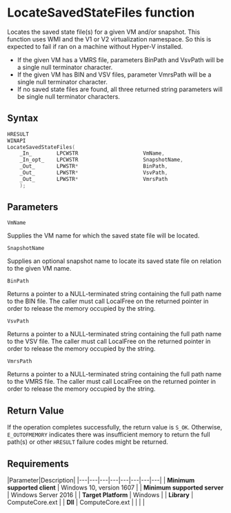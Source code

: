 # LocateSavedStateFiles function

Locates the saved state file(s) for a given VM and/or snapshot. This function uses WMI and the V1 or V2 virtualization namespace. So this is expected to fail if ran on a machine without Hyper-V installed.
- If the given VM has a VMRS file, parameters BinPath and VsvPath will be a single null terminator character.
- If the given VM has BIN and VSV files, parameter VmrsPath will be a single null terminator character.
- If no saved state files are found, all three returned string parameters will be single null terminator characters.

## Syntax
```C
HRESULT
WINAPI
LocateSavedStateFiles(
    _In_        LPCWSTR                     VmName,
    _In_opt_    LPCWSTR                     SnapshotName,
    _Out_       LPWSTR*                     BinPath,
    _Out_       LPWSTR*                     VsvPath,
    _Out_       LPWSTR*                     VmrsPath
    );
```
## Parameters

`VmName`

Supplies the VM name for which the saved state file will be located.

`SnapshotName`

Supplies an optional snapshot name to locate its saved state file on relation to the given VM name.

`BinPath`

Returns a pointer to a NULL-terminated string containing the full path name to the BIN file. The caller must call LocalFree on the returned pointer in order to release the memory occupied by the string.

`VsvPath`

Returns a pointer to a NULL-terminated string containing the full path name to the VSV file. The caller must call LocalFree on the returned pointer in order to release the memory occupied by the string.

`VmrsPath`

Returns a pointer to a NULL-terminated string containing the full path name to the VMRS file. The caller must call LocalFree on the returned pointer in order to release the memory occupied by the string.

## Return Value

If the operation completes successfully, the return value is `S_OK`. Otherwise, `E_OUTOFMEMORY` indicates there was insufficient memory to return the full path(s) or other `HRESULT` failure codes might be returned.

## Requirements

|Parameter|Description|
|---|---|---|---|---|---|---|---|
| **Minimum supported client** | Windows 10, version 1607 |
| **Minimum supported server** | Windows Server 2016 |
| **Target Platform** | Windows |
| **Library** | ComputeCore.ext |
| **Dll** | ComputeCore.ext |
|    |    |